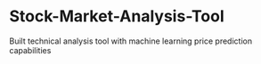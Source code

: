 # Stock-Market-Analysis-Tool
Built technical analysis tool with machine learning price prediction capabilities
